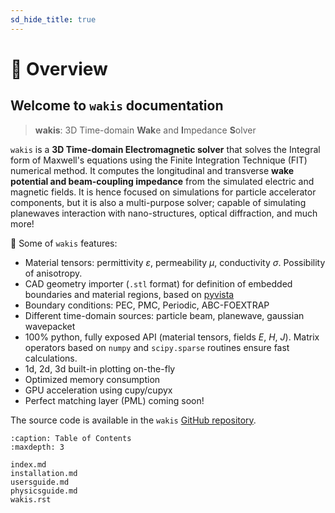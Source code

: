 ```yaml
---
sd_hide_title: true
---
```

# 🔎 Overview

## Welcome to `wakis` documentation

> **wakis**: 3D Time-domain **Wak**e and **I**mpedance **S**olver

`wakis` is a **3D Time-domain Electromagnetic solver** that solves the Integral form of Maxwell's equations using the Finite Integration Technique (FIT) numerical method. It computes the longitudinal and transverse **wake potential and beam-coupling impedance** from the simulated electric and magnetic fields. It is hence focused on simulations for particle accelerator components, but it is also a multi-purpose solver; capable of simulating planewaves interaction with nano-structures, optical diffraction, and much more!

🚀 Some of `wakis` features:

* Material tensors: permittivity $\varepsilon$, permeability $\mu$, conductivity $\sigma$. Possibility of anisotropy.
* CAD geometry importer (`.stl` format) for definition of embedded boundaries and material regions, based on [pyvista](https://github.com/pyvista/pyvista)
* Boundary conditions: PEC, PMC, Periodic, ABC-FOEXTRAP
* Different time-domain sources: particle beam, planewave, gaussian wavepacket
* 100% python, fully exposed API (material tensors, fields $E$, $H$, $J$). Matrix operators based on `numpy` and `scipy.sparse` routines ensure fast calculations.
* 1d, 2d, 3d built-in plotting on-the-fly
* Optimized memory consumption
* GPU acceleration using cupy/cupyx
* Perfect matching layer (PML) coming soon!

The source code is available in the `wakis` [GitHub repository](https://github.com/ImpedanCEI/wakis).

```{toctree} 
:caption: Table of Contents
:maxdepth: 3

index.md
installation.md
usersguide.md
physicsguide.md
wakis.rst
```
